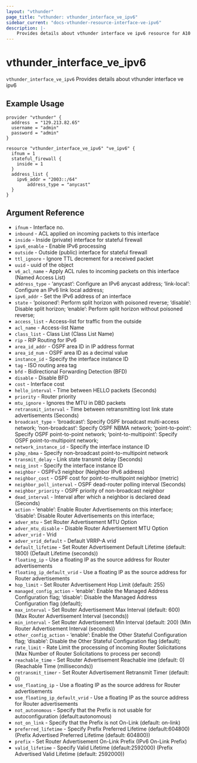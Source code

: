 ```yaml
---
layout: "vthunder"
page_title: "vthunder: vthunder_interface_ve_ipv6"
sidebar_current: "docs-vthunder-resource-interface-ve-ipv6"
description: |-
	Provides details about vthunder interface ve ipv6 resource for A10
---
```


# vthunder\_interface\_ve\_ipv6

`vthunder_interface_ve_ipv6` Provides details about vthunder interface ve ipv6
## Example Usage


```hcl
provider "vthunder" {
  address  = "129.213.82.65"
  username = "admin"
  password = "admin"
}

resource "vthunder_interface_ve_ipv6" "ve_ipv6" {
  ifnum = 1
  stateful_firewall {
    inside = 1
  }
  address_list {
    ipv6_addr = "2003::/64"
        address_type = "anycast"
  }
}
```

## Argument Reference

* `ifnum` - Interface no.
* `inbound` - ACL applied on incoming packets to this interface
* `inside` - Inside (private) interface for stateful firewall
* `ipv6_enable` - Enable IPv6 processing
* `outside` - Outside (public) interface for stateful firewall
* `ttl_ignore` - Ignore TTL decrement for a received packet
* `uuid` - uuid of the object
* `v6_acl_name` - Apply ACL rules to incoming packets on this interface (Named Access List)
* `address_type` - ‘anycast’: Configure an IPv6 anycast address; ‘link-local’: Configure an IPv6 link local address;
* `ipv6_addr` - Set the IPv6 address of an interface
* `state` - ‘poisoned’: Perform split horizon with poisoned reverse; ‘disable’: Disable split horizon; ‘enable’: Perform split horizon without poisoned reverse;
* `access_list` - Access-list for traffic from the outside
* `acl_name` - Access-list Name
* `class_list` - Class List (Class List Name)
* `rip` - RIP Routing for IPv6
* `area_id_addr` - OSPF area ID in IP address format
* `area_id_num` - OSPF area ID as a decimal value
* `instance_id` - Specify the interface instance ID
* `tag` - ISO routing area tag
* `bfd` - Bidirectional Forwarding Detection (BFD)
* `disable` - Disable BFD
* `cost` - Interface cost
* `hello_interval` - Time between HELLO packets (Seconds)
* `priority` - Router priority
* `mtu_ignore` - Ignores the MTU in DBD packets
* `retransmit_interval` - Time between retransmitting lost link state advertisements (Seconds)
* `broadcast_type` - ‘broadcast’: Specify OSPF broadcast multi-access network; ‘non-broadcast’: Specify OSPF NBMA network; ‘point-to-point’: Specify OSPF point-to-point network; ‘point-to-multipoint’: Specify OSPF point-to-multipoint network;
* `network_instance_id` - Specify the interface instance ID
* `p2mp_nbma` - Specify non-broadcast point-to-multipoint network
* `transmit_delay` - Link state transmit delay (Seconds)
* `neig_inst` - Specify the interface instance ID
* `neighbor` - OSPFv3 neighbor (Neighbor IPv6 address)
* `neighbor_cost` - OSPF cost for point-to-multipoint neighbor (metric)
* `neighbor_poll_interval` - OSPF dead-router polling interval (Seconds)
* `neighbor_priority` - OSPF priority of non-broadcast neighbor
* `dead_interval` - Interval after which a neighbor is declared dead (Seconds)
* `action` - ‘enable’: Enable Router Advertisements on this interface; ‘disable’: Disable Router Advertisements on this interface;
* `adver_mtu` - Set Router Advertisement MTU Option
* `adver_mtu_disable` - Disable Router Advertisement MTU Option
* `adver_vrid` - Vrid
* `adver_vrid_default` - Default VRRP-A vrid
* `default_lifetime` - Set Router Advertisement Default Lifetime (default: 1800) (Default Lifetime (seconds))
* `floating_ip` - Use a floating IP as the source address for Router advertisements
* `floating_ip_default_vrid` - Use a floating IP as the source address for Router advertisements
* `hop_limit` - Set Router Advertisement Hop Limit (default: 255)
* `managed_config_action` - ‘enable’: Enable the Managed Address Configuration flag; ‘disable’: Disable the Managed Address Configuration flag (default);
* `max_interval` - Set Router Advertisement Max Interval (default: 600) (Max Router Advertisement Interval (seconds))
* `min_interval` - Set Router Advertisement Min Interval (default: 200) (Min Router Advertisement Interval (seconds))
* `other_config_action` - ‘enable’: Enable the Other Stateful Configuration flag; ‘disable’: Disable the Other Stateful Configuration flag (default);
* `rate_limit` - Rate Limit the processing of incoming Router Solicitations (Max Number of Router Solicitations to process per second)
* `reachable_time` - Set Router Advertisement Reachable ime (default: 0) (Reachable Time (milliseconds))
* `retransmit_timer` - Set Router Advertisement Retransmit Timer (default: 0)
* `use_floating_ip` - Use a floating IP as the source address for Router advertisements
* `use_floating_ip_default_vrid` - Use a floating IP as the source address for Router advertisements
* `not_autonomous` - Specify that the Prefix is not usable for autoconfiguration (default:autonomous)
* `not_on_link` - Specify that the Prefix is not On-Link (default: on-link)
* `preferred_lifetime` - Specify Prefix Preferred Lifetime (default:604800) (Prefix Advertised Preferred Lifetime (default: 604800))
* `prefix` - Set Router Advertisement On-Link Prefix (IPv6 On-Link Prefix)
* `valid_lifetime` - Specify Valid Lifetime (default:2592000) (Prefix Advertised Valid Lifetime (default: 2592000))


